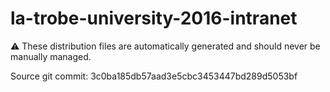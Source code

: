 # la-trobe-university-2016-intranet

:warning: These distribution files are automatically generated and should never be manually managed.

Source git commit: 3c0ba185db57aad3e5cbc3453447bd289d5053bf
